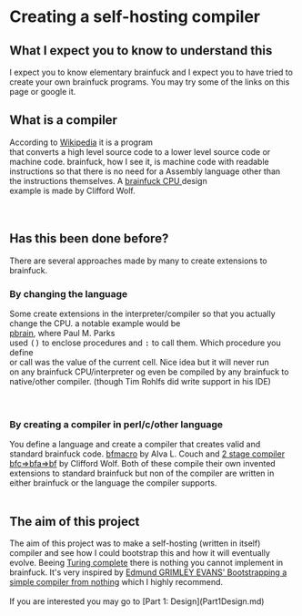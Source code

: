# Creating a self-hosting compiler #
## What I expect you to know to understand this ##

I expect you to know elementary brainfuck and I expect you to have
tried to create your own brainfuck programs. You may try some of the links
on this page or google it.

## What is a compiler ##
<p>According to <a href='http://en.wikipedia.org/wiki/Compiler'>Wikipedia</a> it is a program<br>
that converts a high level source code to a lower level source code or<br>
machine code. brainfuck, how I see it, is machine code with readable<br>
instructions so that there is no need for a Assembly language other than<br>
the instructions themselves. A <a href='http://www.clifford.at/bfcpu/bfcpu.html'>brainfuck CPU </a> design<br>
example is made by Clifford Wolf.<br>
<br>
<br>
<h2>Has this been done before?</h2>
<p>There are several approaches made by many to create extensions to<br>
brainfuck.<br>
<h3>By changing the language</h3>
<p>Some create extensions in the interpreter/compiler so that you actually<br>
change the CPU. a notable example would be<br>
<a href='http://www.parkscomputing.com/code/pbrain/'>pbrain</a>, where Paul M. Parks<br>
used <tt>()</tt> to enclose procedures and <tt>:</tt> to call them. Which procedure you define<br>
or call was the value of the current cell. Nice idea but it will never run<br>
on any brainfuck CPU/interpreter og even be compiled by any brainfuck to<br>
native/other compiler. (though Tim Rohlfs did write support in his IDE)<br>
<br>
<br>
<h3>By creating a compiler in perl/c/other language</h3>
<p>You define a language and create a compiler that creates valid and<br>
standard brainfuck code. <a href='http://www.cs.tufts.edu/~couch/bfmacro/bfmacro/'>bfmacro</a>
by Alva L. Couch and  <a href='http://www.clifford.at/bfcpu/bfcomp.html'>2 stage compiler bfc=&gt;bfa=&gt;bf</a>
by Clifford Wolf. Both of these compile their own invented<br>
extensions to standard brainfuck but non of the compiler are written in<br>
either brainfuck or the language the compiler supports.<br>
<br>
<h2>The aim of this project</h2>
<p>
The aim of this project was to make a self-hosting (written in itself)<br>
compiler and see how I could bootstrap this and how it will eventually<br>
evolve. Beeing <a href='http://www.iwriteiam.nl/Ha_bf_Turing.html'>Turing complete</a> there is nothing you cannot implement in<br>
brainfuck. It's very inspired by <a href='http://homepage.ntlworld.com/edmund.grimley-evans/bcompiler.html'>Edmund GRIMLEY EVANS' Bootstrapping a simple compiler from nothing</a> which I highly recommend.<br>
<br>
If you are interested you may go to  [Part 1: Design](Part1Design.md)